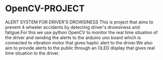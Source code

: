 # OpenCV-PROJECT
ALERT SYSTEM FOR DRIVER'S DROWSINESS
This is project that aims to prevent 4 wheeler accidents by detecting driver's drowsiness and fatigue.For this we use python OpenCV to monitor the real time situation of the driver and sending the alerts to the arduino uno board which is connected to vibration motor that gives haptic alert to the driver.We also aim to provide alerts to the public through an OLED display that gives real time situation to the driver.
